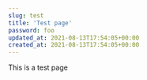 ```yaml
---
slug: test
title: 'Test page'
password: foo
updated_at: 2021-08-13T17:54:05+00:00
created_at: 2021-08-13T17:54:05+00:00
---
```

This is a test page